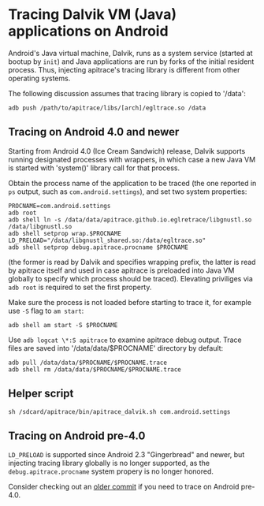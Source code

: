# Tracing Dalvik VM (Java) applications on Android #

Android's Java virtual machine, Dalvik, runs as a system service (started at
bootup by `init`) and Java applications are run by forks of the initial
resident process.  Thus, injecting apitrace's tracing library is different from
other operating systems.

The following discussion assumes that tracing library is copied to '/data':

    adb push /path/to/apitrace/libs/[arch]/egltrace.so /data


## Tracing on Android 4.0 and newer ##

Starting from Android 4.0 (Ice Cream Sandwich) release, Dalvik supports
running designated processes with wrappers, in which case a new Java VM is
started with 'system()' library call for that process.

Obtain the process name of the application to be traced (the one reported in
`ps` output, such as `com.android.settings`), and set two system properties:

    PROCNAME=com.android.settings
    adb root
    adb shell ln -s /data/data/apitrace.github.io.eglretrace/libgnustl.so /data/libgnustl.so
    adb shell setprop wrap.$PROCNAME LD_PRELOAD="/data/libgnustl_shared.so:/data/egltrace.so"
    adb shell setprop debug.apitrace.procname $PROCNAME

(the former is read by Dalvik and specifies wrapping prefix, the latter is
read by apitrace itself and used in case apitrace is preloaded into Java VM
globally to specify which process should be traced).  Elevating priviliges
via `adb root` is required to set the first property.

Make sure the process is not loaded before starting to trace it, for example
use `-S` flag to `am start`:

    adb shell am start -S $PROCNAME

Use `adb logcat \*:S apitrace` to examine apitrace debug output.  Trace files
are saved into '/data/data/$PROCNAME' directory by default:

    adb pull /data/data/$PROCNAME/$PROCNAME.trace
    adb shell rm /data/data/$PROCNAME/$PROCNAME.trace


## Helper script ##

    sh /sdcard/apitrace/bin/apitrace_dalvik.sh com.android.settings


## Tracing on Android pre-4.0 ##

`LD_PRELOAD` is supported since Android 2.3 "Gingerbread" and newer, but
injecting tracing library globally is no longer supported, as the
`debug.apitrace.procname` system propery is no longer honored.

Consider checking out an
[older commit](https://github.com/apitrace/apitrace/commit/888112983ef9564b3a9d15699faa17c337d3942b)
if you need to trace on Android pre-4.0.
